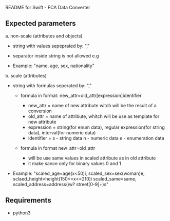README for Swift - FCA Data Converter

Expected parameters
-------------------

a. non-scale (attributes and objects)
 - string with values sepeprated by: ","
 - separator inside string is not allowed e.g 
 
 - Example: "name, age, sex, nationality"


b. scale (attributes)
 - string with formulas seperated by: ","
   - formula in format: new_attr=old_attr[expression]identifier
     - new_attr = name of new attribute witch will be the result of a conversion
     - old_attr = name of attribute, whitch will be use as template for new attribute
     - expression = string(for enum data), 
				    regular expression(for string data), 
				    interval(for numeric data)
     - identifier = s - string data
					n - numeric data
					e - enumeration data
 
   - formula in format new_attr=old_attr
     - will be use same values in scaled attribute as in old attribute
     - it make sance only for binary values 0 and 1
 
 - Example: "scaled_age=age(x<50)i, 
			 scaled_sex=sex(woman)e, 
			 sclaed_height=height(150<=x<=210)i
			 scaled_same=same, 
			 scaled_address=address(\w? street[0-9]+)s"


Requirements
------------
- python3
